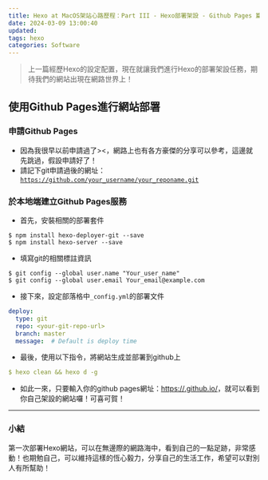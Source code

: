 ```yaml
---
title: Hexo at MacOS架站心路歷程：Part III - Hexo部署架設 - Github Pages 篇
date: 2024-03-09 13:00:40
updated:
tags: hexo
categories: Software
---
```


> 上一篇經歷Hexo的設定配置，現在就讓我們進行Hexo的部署架設任務，期待我們的網站出現在網路世界上！

## 使用Github Pages進行網站部署

### 申請Github Pages

- 因為我很早以前申請過了><，網路上也有各方豪傑的分享可以參考，這邊就先跳過，假設申請好了！
- 請記下git申請過後的網址：[`https://github.com/your_username/your_reponame.git`](https://github.com/your_username/your_reponame.git)

### 於本地端建立Github Pages服務

- 首先，安裝相關的部署套件

```other
$ npm install hexo-deployer-git --save
$ npm install hexo-server --save
```

- 填寫git的相關標註資訊

```other
$ git config --global user.name "Your_user_name"
$ git config --global user.email Your_email@example.com
```

- 接下來，設定部落格中`_config.yml`的部署文件

```yaml
deploy:
  type: git
  repo: <your-git-repo-url>
  branch: master
  message:  # Default is deploy time
```

- 最後，使用以下指令，將網站生成並部署到github上

```yaml
$ hexo clean && hexo d -g
```

- 如此一來，只要輸入你的github pages網址：[https://<your-name>.github.io/](https://janes128.github.io/)，就可以看到你自己架設的網站囉！可喜可賀！

---

### 小結

第一次部署Hexo網站，可以在無邊際的網路海中，看到自己的一點足跡，非常感動！也期勉自己，可以維持這樣的恆心毅力，分享自己的生活工作，希望可以對別人有所幫助！

